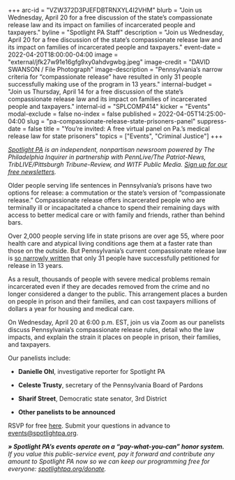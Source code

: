 +++
arc-id = "VZW372D3PJEFDBTRNXYL4I2VHM"
blurb = "Join us Wednesday, April 20 for a free discussion of the state’s compassionate release law and its impact on families of incarcerated people and taxpayers."
byline = "Spotlight PA Staff"
description = "Join us Wednesday, April 20 for a free discussion of the state’s compassionate release law and its impact on families of incarcerated people and taxpayers."
event-date = 2022-04-20T18:00:00-04:00
image = "external/jfk27w91e16gfg9xy0ahdvgwbg.jpeg"
image-credit = "DAVID SWANSON / File Photograph"
image-description = "Pennsylvania’s narrow criteria for “compassionate release” have resulted in only 31 people successfully making use of the program in 13 years."
internal-budget = "Join us Thursday, April 14 for a free discussion of the state’s compassionate release law and its impact on families of incarcerated people and taxpayers."
internal-id = "SPLCOMP414"
kicker = "Events"
modal-exclude = false
no-index = false
published = 2022-04-05T14:25:00-04:00
slug = "pa-compassionate-release-state-prisoners-panel"
suppress-date = false
title = "You’re invited: A free virtual panel on Pa.’s medical release law for state prisoners"
topics = ["Events", "Criminal Justice"]
+++

<a href="https://www.spotlightpa.org/"><i>Spotlight PA</i></a><i> is an independent, nonpartisan newsroom powered by The Philadelphia Inquirer in partnership with PennLive/The Patriot-News, TribLIVE/Pittsburgh Tribune-Review, and WITF Public Media. </i><a href="https://www.spotlightpa.org/newsletters"><i>Sign up for our free newsletters</i></a><i>.</i>

Older people serving life sentences in Pennsylvania’s prisons have two options for release: a commutation or the state’s version of “compassionate release.” Compassionate release offers incarcerated people who are terminally ill or incapacitated a chance to spend their remaining days with access to better medical care or with family and friends, rather than behind bars.

Over 2,000 people serving life in state prisons are over age 55, where poor health care and atypical living conditions age them at a faster rate than those on the outside. But Pennsylvania’s current compassionate release law is <a href="https://www.spotlightpa.org/news/2022/03/pa-prison-life-sentence-compassionate-release/">so narrowly written</a> that only 31 people have successfully petitioned for release in 13 years.

As a result, thousands of people with severe medical problems remain incarcerated even if they are decades removed from the crime and no longer considered a danger to the public. This arrangement places a burden on people in prison and their families, and can cost taxpayers millions of dollars a year for housing and medical care.

On Wednesday, April 20 at 6:00 p.m. EST, join us via Zoom as our panelists discuss Pennsylvania’s compassionate release rules, detail who the law impacts, and explain the strain it places on people in prison, their families, and taxpayers.

Our panelists include:

- <b>Danielle Ohl</b>, investigative reporter for Spotlight PA

- <b>Celeste Trusty</b>, secretary of the Pennsylvania Board of Pardons

- <b>Sharif Street</b>, Democratic state senator, 3rd District

- <b>Other panelists to be announced</b>

RSVP for free <a href="https://inquirer.zoom.us/webinar/register/WN_wLU3ZK9TSuqEdrEOFpCiMw">here</a>. Submit your questions in advance to <a href="mailto:events@spotlightpa.org">events@spotlightpa.org</a>.

<i><b>» Spotlight PA’s events operate on a “pay-what-you-can” honor system. </b></i><i>If you value this public-service event, pay it forward and contribute any amount to Spotlight PA now so we can keep our programming free for everyone: </i><a href="http://spotlightpa.org/donate"><i>spotlightpa.org/donate</i></a><i>.</i>

<script src="https://www.spotlightpa.org/embed.js" async></script><div data-spl-embed-version="1" data-spl-src="https://www.spotlightpa.org/embeds/donate/"></div>
